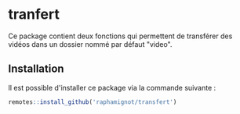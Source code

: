 # tranfert

Ce package contient deux fonctions qui permettent de transférer des vidéos dans un dossier nommé par défaut "video".

## Installation

Il est possible d'installer ce package via la commande suivante :

```r
remotes::install_github('raphamignot/transfert')
```
